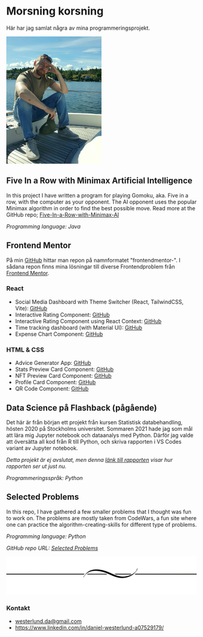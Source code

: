 # Morsning korsning

Här har jag samlat några av mina programmeringsprojekt.

<img src="images/profilbild.jpg" width="50%">
<!-- ![profilepic](images/profilepic.jpg) -->

## Five In a Row with Minimax Artificial Intelligence

In this project I have written a program for playing Gomoku, aka. Five in a row, with the computer as your opponent. The AI opponent uses the popular Minimax algorithm in order to find the best possible move. Read more at the GitHub repo; [Five-In-a-Row-with-Minimax-AI](https://github.com/DanielW720/Five-In-a-Row-with-Minimax-AI)

_Programming language: Java_

## Frontend Mentor

På min [GitHub](https://www.github.com/DanielW720) hittar man repon på namnformatet "frontendmentor-<challange>". I sådana repon finns mina lösningar till diverse Frontendproblem från [Frontend Mentor](https://www.frontendmentor.io/profile/DanielW720).

### React

- Social Media Dashboard with Theme Switcher (React, TailwindCSS, Vite): [GitHub](https://github.com/DanielW720/frontendmentor-social-media-dashboard-with-theme-switcher)
- Interactive Rating Component: [GitHub](https://github.com/DanielW720/frontendmentor-interactive-rating-component)
- Interactive Rating Component using React Context: [GitHub](https://github.com/DanielW720/frontendmentor-interactive-rating-component-with-react-context)
- Time tracking dashboard (with Material UI): [GitHub](https://github.com/DanielW720/frontendmentor-time-tracking-dashboard)
- Expense Chart Component: [GitHub](https://github.com/DanielW720/frontendmentor-expenses-chart-component)

### HTML & CSS

- Advice Generator App: [GitHub](https://github.com/DanielW720/frontendmentor-advice-generator-app)
- Stats Preview Card Component: [GitHub](https://github.com/DanielW720/frontendmentor-stats-preview-card-component)
- NFT Preview Card Component: [GitHub](https://github.com/DanielW720/frontendmentor-nft-preview-card-component)
- Profile Card Component: [GitHub](https://github.com/DanielW720/frontendmentor-profile-card-component)
- QR Code Component: [GitHub](https://github.com/DanielW720/FrontendMentor-qr-code-component)

## Data Science på Flashback (pågående)

Det här är från början ett projekt från kursen Statistisk databehandling, hösten 2020 på Stockholms universitet. Sommaren 2021 hade jag som mål att lära mig Jupyter notebook och dataanalys med Python. Därför jag valde att översätta all kod från R till Python, och skriva rapporten i VS Codes variant av Jupyter notebook.

_Detta projekt är ej avslutat, men denna [länk till rapporten](https://github.com/DanielW720/DS_Flashback/blob/main/report.ipynb) visar hur rapporten ser ut just nu._

_Programmeringsspråk: Python_

<!-- ## Top 24 Algorithms You Should Know (ongoing)

In this project, I have implemented 24 common algorithms and added a few comments to each one that can help connect the dots if it's been a while since I last looked at it. Whenever I want to freshen up my memory of a couple of these algorithms (maybe I'm preparing for a job interview), I can have a look at this repository.

_Programming language: Java_

_GitHub repo URL: [Top 24 Algorithms You Should Know](https://github.com/DanielW720/Algorithms)_ -->

## Selected Problems

In this repo, I have gathered a few smaller problems that I thought was fun to work on. The problems are mostly taken from CodeWars, a fun site where one can practice the algorithm-creating-skills for different type of problems.

_Programming language: Python_

_GitHub repo URL: [Selected Problems](https://github.com/DanielW720/SelectedProblems)_

<img width="100%" height="100px" src="images/pi7rEG77T.png">

### Kontakt

- westerlund.da@gmail.com
- <https://www.linkedin.com/in/daniel-westerlund-a07529179/>
